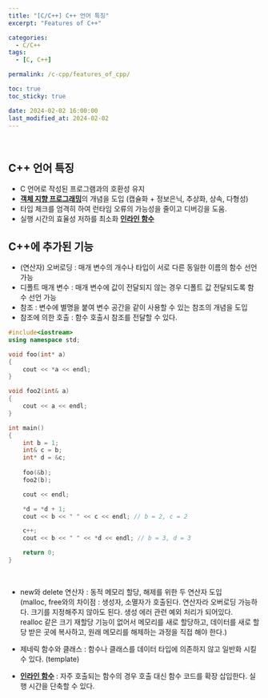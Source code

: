 ```yaml
---
title: "[C/C++] C++ 언어 특징"
excerpt: "Features of C++"

categories:
  - C/C++
tags:
  - [C, C++]

permalink: /c-cpp/features_of_cpp/

toc: true
toc_sticky: true

date: 2024-02-02 16:00:00
last_modified_at: 2024-02-02
---
```

<br>


## C++ 언어 특징
-	C 언어로 작성된 프로그램과의 호환성 유지
-	[**객체 지향 프로그래밍**](https://ryutyke.github.io/c-cpp/object-oriented_programming/)의 개념을 도입 (캡슐화 + 정보은닉, 추상화, 상속, 다형성)
-	타입 체크를 엄격히 하여 런타임 오류의 가능성을 줄이고 디버깅을 도움.
-	실행 시간의 효율성 저하를 최소화 [**인라인 함수**](https://ryutyke.github.io/c-cpp/inline/)

## C++에 추가된 기능
-	(연산자) 오버로딩 : 매개 변수의 개수나 타입이 서로 다른 동일한 이름의 함수 선언 가능
-	디폴트 매개 변수 : 매개 변수에 값이 전달되지 않는 경우 디폴트 값 전달되도록 함수 선언 가능
-	참조 : 변수에 별명을 붙여 변수 공간을 같이 사용할 수 있는 참조의 개념을 도입
-	참조에 의한 호출 : 함수 호출시 참조를 전달할 수 있다.

```cpp
#include<iostream>
using namespace std;

void foo(int* a)
{
	cout << *a << endl;
}

void foo2(int& a)
{
	cout << a << endl;
}

int main()
{
	int b = 1;
	int& c = b;
	int* d = &c;
	
	foo(&b);
	foo2(b);

	cout << endl;

	*d = *d + 1;
	cout << b << " " << c << endl; // b = 2, c = 2

	c++;
	cout << b << " " << *d << endl; // b = 3, d = 3

	return 0;
}
```

<br>

-	new와 delete 연산자 : 동적 메모리 할당, 해제를 위한 두 연산자 도입 <br>
(malloc, free와의 차이점 : 생성자, 소멸자가 호출된다. 연산자라 오버로딩 가능하다. 크기를 지정해주지 않아도 된다. 생성 에러 관련 예외 처리가 되어있다.<br>
realloc 같은 크기 재할당 기능이 없어서 메모리를 새로 할당하고, 데이터를 새로 할당 받은 곳에 복사하고, 원래 메모리를 해제하는 과정을 직접 해야 한다.)

-	제네릭 함수와 클래스 : 함수나 클래스를 데이터 타입에 의존하지 않고 일반화 시킬 수 있다. (template)
-	[**인라인 함수**](https://ryutyke.github.io/c-cpp/inline/) : 자주 호출되는 함수의 경우 호출 대신 함수 코드를 확장 삽입한다. 실행 시간을 단축할 수 있다.

